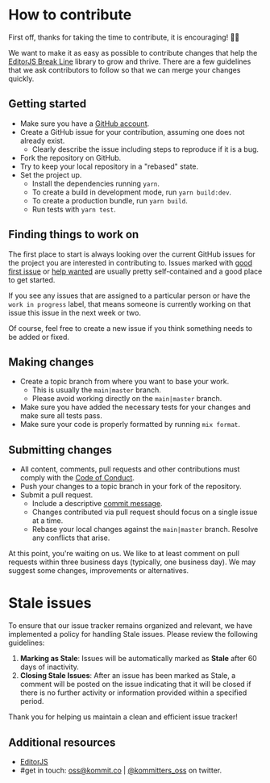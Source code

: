 # How to contribute

First off, thanks for taking the time to contribute, it is encouraging! 🎉🙌

We want to make it as easy as possible to contribute changes that help the [EditorJS Break Line][repo] library to grow and thrive. There are a few guidelines that we ask contributors to follow so that we can merge your changes quickly.

## Getting started

* Make sure you have a [GitHub account](https://github.com/signup/free).
* Create a GitHub issue for your contribution, assuming one does not already exist.
  * Clearly describe the issue including steps to reproduce if it is a bug.
* Fork the repository on GitHub.
* Try to keep your local repository in a "rebased" state.
* Set the project up.
  * Install the dependencies running `yarn`.
  * To create a build in development mode, run `yarn build:dev`.
  * To create a production bundle, run `yarn build`.
  * Run tests with `yarn test`.

## Finding things to work on

The first place to start is always looking over the current GitHub issues for the project you are
interested in contributing to. Issues marked with [good first issue][good-first-issue] or [help wanted][help-wanted] are usually pretty self-contained and a good place to get started.

If you see any issues that are assigned to a particular person or have the `work in progress` label, that means
someone is currently working on that issue this issue in the next week or two.

Of course, feel free to create a new issue if you think something needs to be added or fixed.

## Making changes

* Create a topic branch from where you want to base your work.
  * This is usually the `main|master` branch.
  * Please avoid working directly on the `main|master` branch.
* Make sure you have added the necessary tests for your changes and make sure all tests pass.
* Make sure your code is properly formatted by running `mix format`.

## Submitting changes

* All content, comments, pull requests and other contributions must comply with the
  [Code of Conduct][coc].
* Push your changes to a topic branch in your fork of the repository.
* Submit a pull request.
  * Include a descriptive [commit message][commit-msg].
  * Changes contributed via pull request should focus on a single issue at a time.
  * Rebase your local changes against the `main|master` branch. Resolve any conflicts that arise.

At this point, you're waiting on us. We like to at least comment on pull requests within three
business days (typically, one business day). We may suggest some changes, improvements or
alternatives.

# Stale issues

To ensure that our issue tracker remains organized and relevant, we have implemented a policy for handling Stale issues. Please review the following guidelines:

1. **Marking as Stale**: Issues will be automatically marked as **Stale** after 60 days of inactivity.
2. **Closing Stale Issues**: After an issue has been marked as Stale, a comment will be posted on the issue indicating that it will be closed if there is no further activity or information provided within a specified period.

Thank you for helping us maintain a clean and efficient issue tracker!

## Additional resources

* [EditorJS](https://editorjs.io/)
* #get in touch: [oss@kommit.co](mailto:oss@kommit.co) | [@kommitters_oss](https://twitter.com/kommitters_oss) on twitter.

[repo]: https://github.com/kommitters/editorjs-break-line
[coc]: https://github.com/kommitters/editorjs-break-line/blob/master/CODE_OF_CONDUCT.md
[commit-msg]: https://github.com/erlang/otp/wiki/Writing-good-commit-messages
[good-first-issue]: https://github.com/kommitters/editorjs-break-line/issues?q=label%3A%22%F0%9F%91%8B+Good+first+issue%22
[help-wanted]: https://github.com/kommitters/editorjs-break-line/issues?q=label%3A%22%F0%9F%86%98+Help+wanted%22
